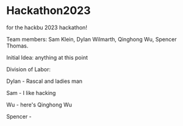 # Hackathon2023
for the hackbu 2023 hackathon!

Team members: Sam Klein, Dylan Wilmarth, Qinghong Wu, Spencer Thomas.

Initial Idea: anything at this point

Division of Labor:

Dylan - Rascal and ladies man

Sam - I like hacking 

Wu - here's Qinghong Wu

Spencer - 


